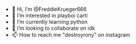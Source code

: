 - 👋 Hi, I’m @FreddieKrueger666
- 👀 I’m interested in playboi carti
- 🌱 I’m currently learning python
- 💞️ I’m looking to collaborate on idk
- 📫 How to reach me "destroyrony" on instagram

<!---
FreddieKrueger666/FreddieKrueger666 is a ✨ schizophrenic ✨ repository because its `FUCKME.md` (this file) appears on your GitHub profile.
You can click the Preview link to take a look at your changes.
--->
